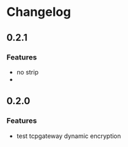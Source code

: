 # Changelog

## 0.2.1
### Features
* no strip
* 
## 0.2.0
### Features
* test tcpgateway dynamic encryption
